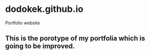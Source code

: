 # dodokek.github.io
Portfolio website
## This is the porotype of my portfolia which is going to be improved.
